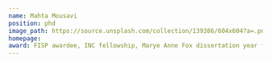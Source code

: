 ```yaml
---
name: Mahta Mousavi
position: phd
image_path: https://source.unsplash.com/collection/139386/604x604?a=.png
homepage: 
award: FISP awardee, INC fellowship, Marye Anne Fox dissertation year fellowship
---
```

